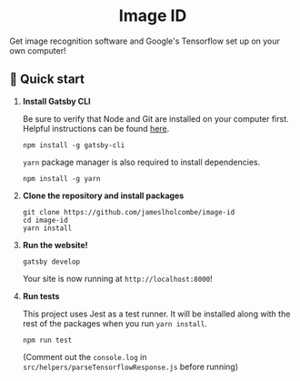 <h1 align="center">
  Image ID
</h1>

Get image recognition software and Google's Tensorflow set up on your own computer!

## 🚀 Quick start

1.  **Install Gatsby CLI**

    Be sure to verify that Node and Git are installed on your computer first.
    Helpful instructions can be found <a href="https://www.gatsbyjs.com/tutorial/part-zero">here</a>.

    ```shell
    npm install -g gatsby-cli
    ```

    `yarn` package manager is also required to install dependencies.

    ```shell
    npm install -g yarn
    ```

2.  **Clone the repository and install packages**

    ```shell
    git clone https://github.com/jameslholcombe/image-id
    cd image-id
    yarn install
    ```

3.  **Run the website!**

    ```shell
    gatsby develop
    ```

    Your site is now running at `http://localhost:8000`!

4. **Run tests**

    This project uses Jest as a test runner. It will be installed along with the rest of the packages when you run `yarn install`.

   ```shell
   npm run test
   ```

   (Comment out the `console.log` in `src/helpers/parseTensorflowResponse.js` before running)
